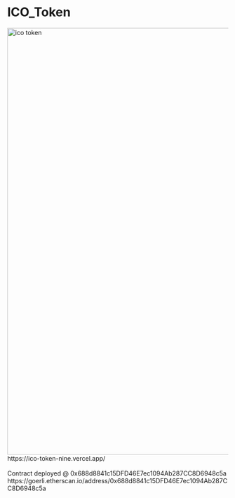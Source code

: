 # ICO_Token
<img width="972" alt="ico token" src="https://github.com/richardrietdijk/ICO_Token/assets/32846390/ef8e21c9-9032-4310-937c-38ab0cd9f25b">
<br>
https://ico-token-nine.vercel.app/
<br><br>
Contract deployed @ 0x688d8841c15DFD46E7ec1094Ab287CC8D6948c5a <br>
https://goerli.etherscan.io/address/0x688d8841c15DFD46E7ec1094Ab287CC8D6948c5a
